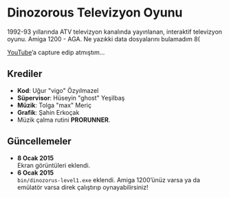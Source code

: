 # Dinozorous Televizyon Oyunu

1992-93 yıllarında ATV televizyon kanalında yayınlanan, interaktif televizyon
oyunu. Amiga 1200 - AGA. Ne yazıkki data dosyalarını bulamadım 8(

[YouTube][01]’a capture edip atmıştım...

[01]: http://www.youtube.com/watch?v=2feYA1WcsI0

## Krediler

* **Kod**: Uğur "vigo" Özyılmazel
* **Süpervisor**: Hüseyin "ghost" Yeşilbaş
* **Müzik**: Tolga "max" Meriç
* **Grafik**: Şahin Erkoçak
* Müzik çalma rutini **PRORUNNER**.


## Güncellemeler

* **8 Ocak 2015**  
Ekran görüntüleri eklendi.
* **6 Ocak 2015**  
`bin/dinozorus-level1.exe` eklendi. Amiga 1200’ünüz varsa ya da emülatör
varsa direk çalıştırıp oynayabilirsiniz!